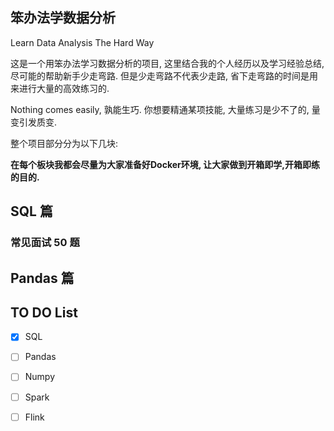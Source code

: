 ## 笨办法学数据分析
Learn Data Analysis The Hard Way

这是一个用笨办法学习数据分析的项目, 这里结合我的个人经历以及学习经验总结, 尽可能的帮助新手少走弯路.
但是少走弯路不代表少走路, 省下走弯路的时间是用来进行大量的高效练习的.

Nothing comes easily, 
孰能生巧. 你想要精通某项技能, 大量练习是少不了的, 量变引发质变.

整个项目部分分为以下几块:

**在每个板块我都会尽量为大家准备好Docker环境, 让大家做到开箱即学,开箱即练的目的.**


## SQL 篇
### 常见面试 50 题


## Pandas 篇




## TO DO List
- [X] SQL
- [ ] Pandas
- [ ] Numpy
- [ ] Spark
- [ ]  Flink



